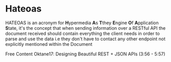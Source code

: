 # Hateoas

HATEOAS is an acronym for <b>H</b>ypermedia <b>A</b>s <b>T</b>they <b>E</b>ngine <b>O</b>f <b>A</b>pplication <b>S</b>tate, it's the concept that when sending information over a RESTful API the document received should contain everything the client needs in order to parse and use the data i.e they don't have to contact any other endpoint not explicitly mentioned within the Document 

<ResourceGroupTitle>Free Content</ResourceGroupTitle>
<BadgeLink badgeText='Watch' href='https://youtu.be/MiOSzpfP1Ww?t=236'>Oktane17: Designing Beautiful REST + JSON APIs (3:56 - 5:57)</BadgeLink>
